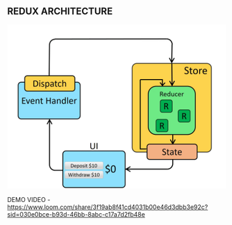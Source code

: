 ## REDUX ARCHITECTURE

![alt text](image.png)


DEMO VIDEO - https://www.loom.com/share/3f19ab8f41cd4031b00e46d3dbb3e92c?sid=030e0bce-b93d-46bb-8abc-c17a7d2fb48e